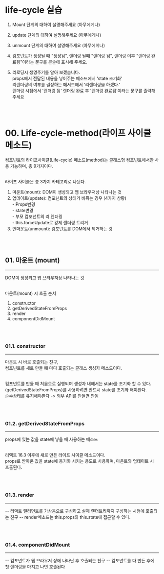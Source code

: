 # life-cycle 실습

1. Mount 단계의 대하여 설명해주세요 (아무에게나)

2. update 단계의 대하여 설명해주세요 (아무에게나)

3. unmount 단계의 대하여 설명해주세요 (아무에게나)

4. 컴포넌트가 생성될 때 "생성됨", 랜더링 될때 "랜더링 됨", 랜더링 이후 "랜더링 완료됨"이라는 문구를 콘솔에 표시해 주세요.

5. 리로딩시 생명주기를 알아 보겠습니다. <br/>
props에서 전달된 내용을 넣어주는 메소드에서 'state 초기화' <br/>
리렌더링의 여부를 결정하는 메서드에서 '리렌더링을 하겠다.' <br/> 
랜더링 시점에서 '랜더링 됨' 렌더링 완료 후 '랜더링 완료됨'이라는 문구를 출력해주세요

<br><br>

# 00. Life-cycle-method(라이프 사이클 메소드)
컴포넌트의 라이프사이클(Life-cycle) 메소드(method)는 클래스형 컴포넌트에서만 사용 가능하며, 총 9가지이다. <br/><br/>

라이프 사이클은 총 3가지 카테고리로 나뉜다.
1. 마운트(mount): DOM이 생성되고 웹 브라우저상 나타나는 것
2. 업데이트(update): 컴포넌트의 상태가 바뀌는 경우 (4가지 상황)
<br> - Props변경
<br> - state변경
<br> - 부모 컴포넌트의 리 렌더링
<br> - this.forceUpdate로 강제 렌더링 트리거
3. 언마운트(unmount): 컴포넌트를 DOM에서 제거하는 것

<br><br>

## 01. 마운트 (mount)
<hr>
DOM이 생성되고 웹 브라우저상 나타나는 것 <br><br>

마운트(mount) 시 호출 순서
1. constructor
2. getDerivedStateFromProps
3. render
4. componentDidMount

<br><br>

### 01.1. constructor
<hr>
마운트 시 바로 호출되는 친구, <br>
컴포넌트를 새로 만들 떄 마다 호출되는 클래스 생성자 메소드이다. <br><br>

컴포넌트를 만들 때 처음으로 실행되며 생성자 내에서는 state를 초기화 할 수 있다. <br>
(getDerivedStateFromProps)를 사용하려면 반드시 state를 초기화 해야한다. <br>
순수상태를 유지해야한다 -> 외부 API를 만들면 안됨

<br><br>

### 01.2. getDerivedStateFromProps
<hr>
props에 있는 값을 state에 넣을 때 사용하는 메소드 <br><br>

리액트 16.3 이후에 새로 만든 라이프 사이클 메소드이다. <br>
props로 받아온 값을 state에 동기화 시키는 용도로 사용하며, 마운트와 업데이트 시 호출된다. 

<br><br>

### 01.3. render
<hr>
-- 리액트 엘리먼트를 가상돔으로 구성하고 실제 렌더트리까지 구성하는 시점에 호출되는 친구
            -- render메소드는 this.props와 this.state에 접근할 수 있다.



<br><br>

### 01.4. componentDidMount
<hr>
-- 컴포넌트가 웹 브라우저 상에 나타난 후 호출되는 친구
            -- 컴포넌트를 다 만든 후에 첫 렌더링을 마치고 나면 호출된다
